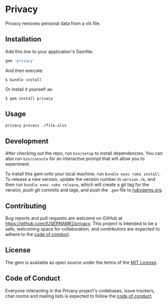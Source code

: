 # Privacy

Privacy removes personal data from a xls file.

## Installation

Add this line to your application's Gemfile:

```ruby
gem 'privacy'
```

And then execute:

    $ bundle install

Or install it yourself as:

    $ gem install privacy

## Usage

```
privacy process ./file.xlsx
```

## Development

After checking out the repo, run `bin/setup` to install dependencies. You can also run `bin/console` for an interactive prompt that will allow you to experiment.

To install this gem onto your local machine, run `bundle exec rake install`. To release a new version, update the version number in `version.rb`, and then run `bundle exec rake release`, which will create a git tag for the version, push git commits and tags, and push the `.gem` file to [rubygems.org](https://rubygems.org).

## Contributing

Bug reports and pull requests are welcome on GitHub at https://github.com/[USERNAME]/privacy. This project is intended to be a safe, welcoming space for collaboration, and contributors are expected to adhere to the [code of conduct](https://github.com/[USERNAME]/privacy/blob/master/CODE_OF_CONDUCT.md).


## License

The gem is available as open source under the terms of the [MIT License](https://opensource.org/licenses/MIT).

## Code of Conduct

Everyone interacting in the Privacy project's codebases, issue trackers, chat rooms and mailing lists is expected to follow the [code of conduct](https://github.com/[USERNAME]/privacy/blob/master/CODE_OF_CONDUCT.md).
